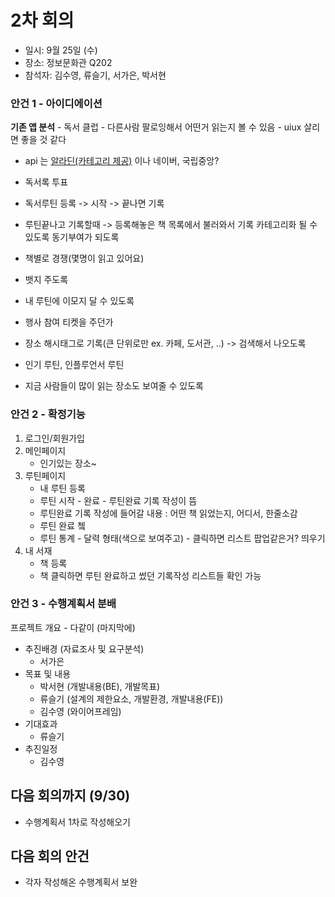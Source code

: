 # 2차 회의
- 일시: 9월 25일 (수)
- 장소: 정보문화관 Q202
- 참석자: 김수영, 류슬기, 서가은, 박서현

### 안건 1 - 아이디에이션
**기존 앱 분석**
	- 독서 클럽 
	- 다른사람 팔로잉해서 어떤거 읽는지 볼 수 있음
	- uiux 살리면 좋을 것 같다
- api 는 <u>알라딘(카테고리 제공)</u> 이나 네이버, 국립중앙?
- 독서록 투표

- 독서루틴 등록 -> 시작 -> 끝나면 기록 
- 루틴끝나고 기록할때 -> 등록해놓은 책 목록에서 불러와서 기록 카테고리화 될 수 있도록
동기부여가 되도록
- 책별로 경쟁(몇명이 읽고 있어요) 
- 뱃지 주도록
- 내 루틴에 이모지 달 수 있도록
- 행사 참여 티켓을 주던가

- 장소 해시태그로 기록(큰 단위로만 ex. 카페, 도서관, ..) -> 검색해서 나오도록
- 인기 루틴, 인플루언서 루틴 
- 지금 사람들이 많이 읽는 장소도 보여줄 수 있도록 

### 안건 2 - 확정기능
1. 로그인/회원가입
2. 메인페이지
	- 인기있는 장소~
3. 루틴페이지 
	- 내 루틴 등록
	- 루틴 시작 - 완료 - 루틴완료 기록 작성이 뜸
	- 루틴완료 기록 작성에 들어갈 내용 : 어떤 책 읽었는지, 어디서, 한줄소감 
	- 루틴 완료 쳌
	- 루틴 통계 - 달력 형태(색으로 보여주고) - 클릭하면 리스트 팝업같은거? 띄우기
4. 내 서재
	- 책 등록
	- 책 클릭하면 루틴 완료하고 썼던 기록작성 리스트들 확인 가능

### 안건 3 - 수행계획서 분배
프로젝트 개요
	- 다같이 (마지막에)
- 추진배경 (자료조사 및 요구분석)
	- 서가은
- 목표 및 내용
	- 박서현 (개발내용(BE), 개발목표)
	- 류슬기 (설계의 제한요소, 개발환경, 개발내용(FE))
	- 김수영 (와이어프레임)
- 기대효과
	- 류슬기
- 추진일정
	- 김수영

## 다음 회의까지 (9/30)
- 수행계획서 1차로 작성해오기

## 다음 회의 안건
- 각자 작성해온 수행계획서 보완
